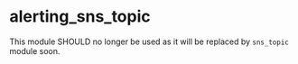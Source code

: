 # alerting_sns_topic

This module SHOULD no longer be used as it will be replaced by `sns_topic` module soon. 